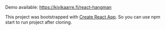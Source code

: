 Demo available: https://kivikaarre.fi/react-hangman


This project was bootstrapped with [Create React App](https://github.com/facebook/create-react-app).
So you can use npm start to run project after cloning.


